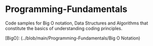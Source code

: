 # Programming-Fundamentals
Code samples for Big O notation, Data Structures and Algorithms that constitute the basics of understanding coding principles.

[BigO]: (../blob/main/Programming-Fundamentals/Big O Notation)
